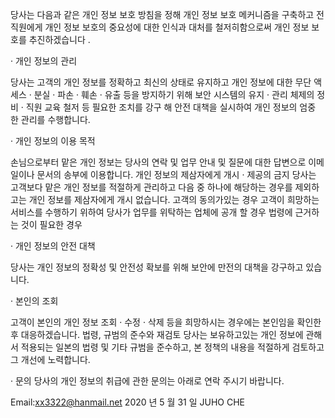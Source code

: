 당사는 다음과 같은 개인 정보 보호 방침을 정해 개인 정보 보호 메커니즘을 구축하고 전 직원에게 개인 정보 보호의 중요성에 대한 인식과 대처를 철저히함으로써 개인 정보 보호를 추진하겠습니다 .

· 개인 정보의 관리

당사는 고객의 개인 정보를 정확하고 최신의 상태로 유지하고 개인 정보에 대한 무단 액세스 · 분실 · 파손 · 훼손 · 유출 등을 방지하기 위해 보안 시스템의 유지 · 관리 체제의 정비 · 직원 교육 철저 등 필요한 조치를 강구 해 안전 대책을 실시하여 개인 정보의 엄중 한 관리를 수행합니다.

· 개인 정보의 이용 목적

손님으로부터 맡은 개인 정보는 당사의 연락 및 업무 안내 및 질문에 대한 답변으로 이메일이나 문서의 송부에 이용합니다. 개인 정보의 제삼자에게 개시 · 제공의 금지 당사는 고객보다 맡은 개인 정보를 적절하게 관리하고 다음 중 하나에 해당하는 경우를 제외하고는 개인 정보를 제삼자에게 개시 없습니다. 고객의 동의가있는 경우 고객이 희망하는 서비스를 수행하기 위하여 당사가 업무를 위탁하는 업체에 공개 할 경우 법령에 근거하는 것이 필요한 경우

· 개인 정보의 안전 대책

당사는 개인 정보의 정확성 및 안전성 확보를 위해 보안에 만전의 대책을 강구하고 있습니다.

· 본인의 조회

고객이 본인의 개인 정보 조회 · 수정 · 삭제 등을 희망하시는 경우에는 본인임을 확인한 후 대응하겠습니다. 법령, 규범의 준수와 재검토 당사는 보유하고있는 개인 정보에 관해서 적용되는 일본의 법령 및 기타 규범을 준수하고, 본 정책의 내용을 적절하게 검토하고 그 개선에 노력합니다.

· 문의 당사의 개인 정보의 취급에 관한 문의는 아래로 연락 주시기 바랍니다.

Email:xx3322@hanmail.net
2020 년 5 월 31 일 JUHO CHE
